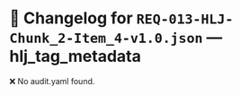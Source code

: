 # 📝 Changelog for `REQ-013-HLJ-Chunk_2-Item_4-v1.0.json` — **hlj_tag_metadata**

❌ No audit.yaml found.
